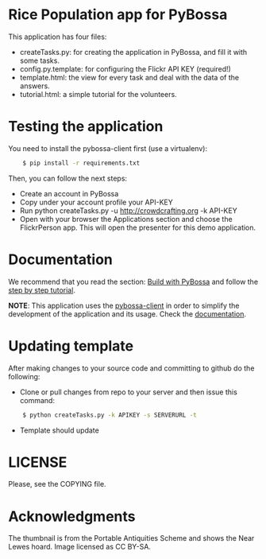 Rice Population app for PyBossa
===============================

This application has four files:

*  createTasks.py: for creating the application in PyBossa, and fill it with some tasks.
*  config.py.template: for configuring the Flickr API KEY (required!)
*  template.html: the view for every task and deal with the data of the answers.
*  tutorial.html: a simple tutorial for the volunteers.

Testing the application
=======================

You need to install the pybossa-client first (use a virtualenv):

```bash
    $ pip install -r requirements.txt
```
Then, you can follow the next steps:

*  Create an account in PyBossa
*  Copy under your account profile your API-KEY
*  Run python createTasks.py -u http://crowdcrafting.org -k API-KEY
*  Open with your browser the Applications section and choose the FlickrPerson app. This will open the presenter for this demo application.

Documentation
=============

We recommend that you read the section: [Build with PyBossa](http://docs.pybossa.com/en/latest/build_with_pybossa.html) and follow the [step by step tutorial](http://docs.pybossa.com/en/latest/user/tutorial.html).

**NOTE**: This application uses the [pybossa-client](https://pypi.python.org/pypi/pybossa-client) in order to simplify the development of the application and its usage. Check the [documentation](http://pythonhosted.org/pybossa-client/).

Updating template
=================

After making changes to your source code and committing to github do the following:

*  Clone or pull changes from repo to your server and then issue this command:

```bash
    $ python createTasks.py -k APIKEY -s SERVERURL -t 
```

*  Template should update

LICENSE
=======

Please, see the COPYING file.


Acknowledgments
===============
The thumbnail is from the Portable Antiquities Scheme and shows the Near Lewes hoard. Image licensed as CC BY-SA. 
